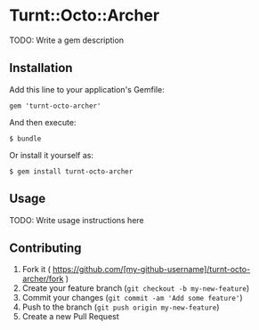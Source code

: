 # Turnt::Octo::Archer

TODO: Write a gem description

## Installation

Add this line to your application's Gemfile:

    gem 'turnt-octo-archer'

And then execute:

    $ bundle

Or install it yourself as:

    $ gem install turnt-octo-archer

## Usage

TODO: Write usage instructions here

## Contributing

1. Fork it ( https://github.com/[my-github-username]/turnt-octo-archer/fork )
2. Create your feature branch (`git checkout -b my-new-feature`)
3. Commit your changes (`git commit -am 'Add some feature'`)
4. Push to the branch (`git push origin my-new-feature`)
5. Create a new Pull Request
